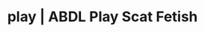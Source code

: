 ---
categories:
- Fantasy Kink
- Shibari
- Mindful Kink
- Tattooed Beauties
- Sapphic Desires
image: /assets/images/1747713801901.webp
layout: post
schema:
  description: Premium adult content featuring Scat Fetish, ABDL Play. High-quality
    artwork with sensual themes.
  keywords:
  - ABDL Play
  - Gothic Erotica
  - Scat Fetish
  - ASMR Porn
  - Erotic Audiobooks
  - Real Couples
  - Sapphic Desires
  name: 1747713801901 | Scat Fetish ABDL Play
  type: VisualArtwork
seo:
  description: Featured content with exclusive ABDL Play, Scat Fetish. HD images available.
  keywords: ABDL Play, Scat Fetish
  og_image: /assets/images/1747713801901.webp
  schema_type: VisualArtwork
tags:
- '#play'
- Scat Fetish
- ABDL Play
title: play | ABDL Play Scat Fetish
---